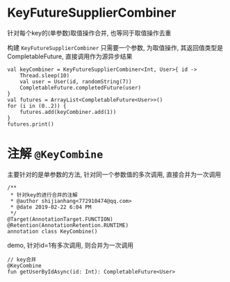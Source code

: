 # KeyFutureSupplierCombiner

针对每个key的(单参数)取值操作合并, 也等同于取值操作去重

构建 `KeyFutureSupplierCombiner` 只需要一个参数, 为取值操作, 其返回值类型是 CompletableFuture, 直接调用作为源异步结果

```
val keyCombiner = KeyFutureSupplierCombiner<Int, User>{ id ->
    Thread.sleep(10)
    val user = User(id, randomString(7))
    CompletableFuture.completedFuture(user)
}
val futures = ArrayList<CompletableFuture<User>>()
for (i in (0..2)) {
    futures.add(keyCombiner.add(1))
}
futures.print()
```


# 注解 `@KeyCombine`

主要针对的是单参数的方法, 针对同一个参数值的多次调用, 直接合并为一次调用

```
/**
 * 针对key的进行合并的注解
 * @author shijianhang<772910474@qq.com>
 * @date 2019-02-22 6:04 PM
 */
@Target(AnnotationTarget.FUNCTION)
@Retention(AnnotationRetention.RUNTIME)
annotation class KeyCombine()
```

demo, 针对id=1有多次调用, 则合并为一次调用

```
// key合并
@KeyCombine
fun getUserByIdAsync(id: Int): CompletableFuture<User>
```
